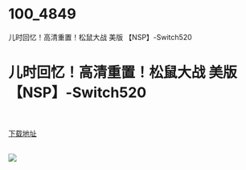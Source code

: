 # 100_4849
儿时回忆！高清重置！松鼠大战 美版 【NSP】-Switch520
# 儿时回忆！高清重置！松鼠大战 美版 【NSP】-Switch520
 <br/></br>
[下载地址](https://www.switch520.cc/article/4849 "下载地址")
<br/></br>

<p><span><strong><img src="https://s1.ax1x.com/2020/06/01/tJ4bgP.jpg"></strong></span></p>
